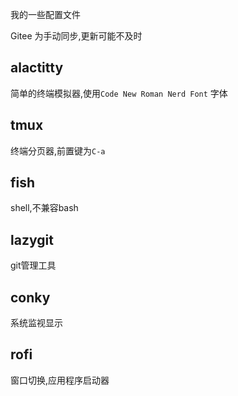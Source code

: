我的一些配置文件

Gitee 为手动同步,更新可能不及时

## alactitty

简单的终端模拟器,使用`Code New Roman Nerd Font` 字体

## tmux

终端分页器,前置键为`C-a`

## fish

shell,不兼容bash

## lazygit

git管理工具

## conky

系统监视显示

## rofi

窗口切换,应用程序启动器
